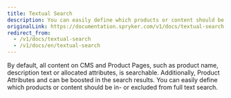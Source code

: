 ```yaml
---
title: Textual Search
description: You can easily define which products or content should be in- or excluded from full text search.
originalLink: https://documentation.spryker.com/v1/docs/textual-search
redirect_from:
  - /v1/docs/textual-search
  - /v1/docs/en/textual-search
---
```


By default, all content on CMS and Product Pages, such as product name, description text or allocated attributes, is searchable. Additionally, Product Attributes and can be boosted in the search results. You can easily define which products or content should be in- or excluded from full text search.
